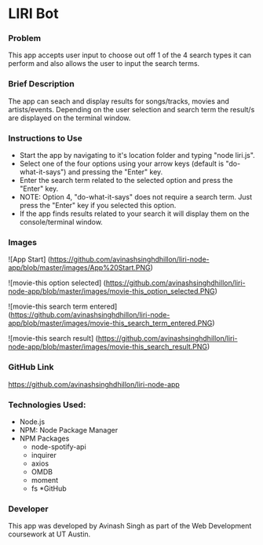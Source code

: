 # LIRI Bot

### Problem
This app accepts user input to choose out off 1 of the 4 search types it can perform and also allows the user to input the search terms.

### Brief Description
The app can seach and display results for songs/tracks, movies and artists/events. Depending on the user selection and search term the result/s are displayed on the terminal window.

### Instructions to Use
* Start the app by navigating to it's location folder and typing "node liri.js".
* Select one of the four options using your arrow keys (default is "do-what-it-says") and pressing the "Enter" key.
* Enter the search term related to the selected option and press the "Enter" key.
* NOTE: Option 4, "do-what-it-says" does not require a search term. Just press the "Enter" key if you selected this option.
* If the app finds results related to your search it will display them on the console/terminal window.

### Images

![App Start]
(https://github.com/avinashsinghdhillon/liri-node-app/blob/master/images/App%20Start.PNG)

![movie-this option selected]
(https://github.com/avinashsinghdhillon/liri-node-app/blob/master/images/movie-this_option_selected.PNG)

![movie-this search term entered]
(https://github.com/avinashsinghdhillon/liri-node-app/blob/master/images/movie-this_search_term_entered.PNG)

![movie-this search result]
(https://github.com/avinashsinghdhillon/liri-node-app/blob/master/images/movie-this_search_result.PNG)

### GitHub Link
https://github.com/avinashsinghdhillon/liri-node-app

### Technologies Used:
* Node.js
* NPM: Node Package Manager
* NPM Packages
  * node-spotify-api
  * inquirer
  * axios
  * OMDB
  * moment
  * fs
*GitHub

### Developer
This app was developed by Avinash Singh as part of the Web Development coursework at UT Austin.